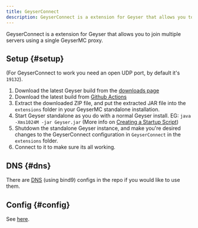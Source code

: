 ```yaml
---
title: GeyserConnect
description: GeyserConnect is a extension for Geyser that allows you to join multiple servers using a single Geyser proxy.
---
```


GeyserConnect is a extension for Geyser that allows you to join multiple servers using a single GeyserMC proxy.

## Setup {#setup}
(For GeyserConnect to work you need an open UDP port, by default it's `19132`).
1. Download the latest Geyser build from the [downloads page](https://geysermc.org/download#standalone)
2. Download the latest build from [Github Actions](https://github.com/GeyserMC/GeyserConnect/actions)
3. Extract the downloaded ZIP file, and put the extracted JAR file into the `extensions` folder in your GeyserMC standalone installation.
4. Start Geyser standalone as you do with a normal Geyser install. EG: `java -Xms1024M -jar Geyser.jar` (More info on [Creating a Startup Script](/geyser/creating-a-startup-script/))
5. Shutdown the standalone Geyser instance, and make you're desired changes to the GeyserConnect configuration in `GeyserConnect` in the `extensions` folder.
6. Connect to it to make sure its all working.

## DNS {#dns}
There are [DNS](https://github.com/GeyserMC/GeyserConnect/tree/master/bind9) (using bind9) configs in the repo if you would like to use them.

## Config {#config}
See [here](https://github.com/GeyserMC/GeyserConnect/blob/master/src/main/resources/config.yml).
